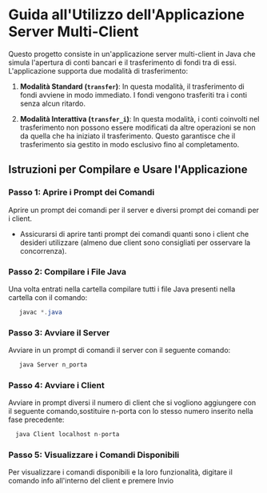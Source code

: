 # Guida all'Utilizzo dell'Applicazione Server Multi-Client

Questo progetto consiste in un'applicazione server multi-client in Java che simula l'apertura di conti bancari e il trasferimento di fondi tra di essi. L'applicazione supporta due modalità di trasferimento:

1. **Modalità Standard (`transfer`)**: In questa modalità, il trasferimento di fondi avviene in modo immediato. I fondi vengono trasferiti tra i conti senza alcun ritardo.

2. **Modalità Interattiva (`transfer_i`)**: In questa modalità, i conti coinvolti nel trasferimento non possono essere modificati da altre operazioni se non da quella che ha iniziato il trasferimento. Questo garantisce che il trasferimento sia gestito in modo esclusivo fino al completamento.


## Istruzioni per Compilare e Usare l'Applicazione

### Passo 1: Aprire i Prompt dei Comandi

Aprire un prompt dei comandi per il server e diversi prompt dei comandi per i client.
   - Assicurarsi di aprire tanti prompt dei comandi quanti sono i client che desideri utilizzare (almeno due client sono consigliati per osservare la concorrenza).

### Passo 2: Compilare i File Java

 Una volta entrati nella cartella compilare tutti i file Java presenti nella cartella con il comando:

```java
   javac *.java
```
### Passo 3: Avviare il Server
Avviare in un prompt di comandi il server con il seguente comando:

```java
   java Server n_porta
```
### Passo 4: Avviare i Client
Avviare in prompt diversi il numero di client che si vogliono aggiungere con il seguente comando,sostituire n-porta con lo stesso numero inserito nella fase precedente:

```java
  java Client localhost n-porta
```
### Passo 5: Visualizzare i Comandi Disponibili
Per visualizzare i comandi disponibili e la loro funzionalità, digitare il comando info all'interno del client e premere Invio